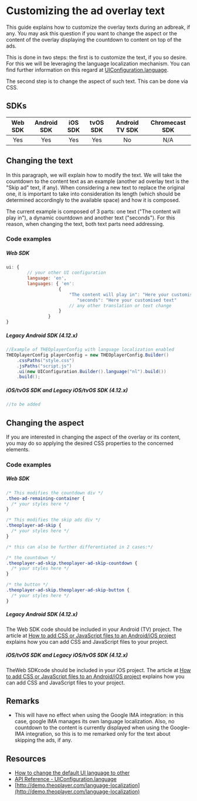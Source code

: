# Customizing the ad overlay text

This guide explains how to customize the overlay texts during an adbreak, if any. You may ask this question if you want to change the aspect or the content of the overlay displaying the countdown to content on top of the ads.

This is done in two steps: the first is to customize the text, if you so desire. For this we will be leveraging the language localization mechanism. You can find further information on this regard at [UIConfiguration.language](pathname:///theoplayer/v6/api-reference/web/interfaces/UIConfiguration.html#language).

The second step is to change the aspect of such text. This can be done via CSS.

## SDKs

| Web SDK | Android SDK | iOS SDK | tvOS SDK | Android TV SDK | Chromecast SDK |
| :-----: | :---------: | :-----: | :------: | :------------: | :------------: |
|   Yes   |     Yes     |   Yes   |   Yes    |       No       |      N/A       |

## Changing the text

In this paragraph, we will explain how to modify the text. We will take the countdown to the content text as an example (another ad overlay text is the "Skip ad" text, if any). When considering a new text to replace the original one, it is important to take into consideration its length (which should be determined accordingly to the available space) and how it is composed.

The current example is composed of 3 parts: one text ("The content will play in"), a dynamic countdown and another text ("seconds"). For this reason, when changing the text, both text parts need addressing.

### Code examples

##### Web SDK

```js
ui: {
        // your other UI configuration
        language: 'en',
        languages: { 'en':
                    {
                        "The content will play in": "Here your customised text",
                           "seconds": "Here your customised text"
                        // any other translation or text change
                    }
                }
}
```

##### Legacy Android SDK (4.12.x)

```java
//Example of THEOplayerConfig with language localization enabled
THEOplayerConfig playerConfig = new THEOplayerConfig.Builder()
    .cssPaths("style.css")
    .jsPaths("script.js")
    .ui(new UIConfiguration.Builder().language("nl").build())
    .build();
```

##### iOS/tvOS SDK and Legacy iOS/tvOS SDK (4.12.x)

```swift
//to be added
```

## Changing the aspect

If you are interested in changing the aspect of the overlay or its content, you may do so applying the desired CSS properties to the concerned elements.

### Code examples

##### Web SDK

```css
/* This modifies the countdown div */
.theo-ad-remaining-container {
  /* your styles here */
}

/* This modifies the skip ads div */
.theoplayer-ad-skip {
  /* your styles here */
}

/* this can also be further differentiated in 2 cases:*/

/* the countdown */
.theoplayer-ad-skip.theoplayer-ad-skip-countdown {
  /* your styles here */
}

/* the button */
.theoplayer-ad-skip.theoplayer-ad-skip-button {
  /* your styles here */
}
```

##### Legacy Android SDK (4.12.x)

The Web SDK code should be included in your Android (TV) project. The article at [How to add CSS or JavaScript files to an Android/iOS project](../../../theoplayer_versioned_docs/version-v4/faq/01-how-to-add-css-or-javascript-files-to-android-ios.md) explains how you can add CSS and JavaScript files to your project.

##### iOS/tvOS SDK and Legacy iOS/tvOS SDK (4.12.x)

TheWeb SDKcode should be included in your iOS project. The article at [How to add CSS or JavaScript files to an Android/iOS project](../../../theoplayer_versioned_docs/version-v4/faq/01-how-to-add-css-or-javascript-files-to-android-ios.md) explains how you can add CSS and JavaScript files to your project.

## Remarks

- This will have no effect when using the Google IMA integration: in this case, google IMA manages its own language localization. Also, no countdown to the content is currently displayed when using the Google-IMA integration, so this is to me remarked only for the text about skipping the ads, if any.

## Resources

- [How to change the default UI language to other](../../how-to-guides/11-ui/08-how-to-change-default-UI-language-to-other.md)
- [API Reference - UIConfiguration.language](pathname:///theoplayer/v6/api-reference/web/interfaces/UIConfiguration.html#language)
- [http://demo.theoplayer.com/language-localization](http://demo.theoplayer.com/language-localization)
